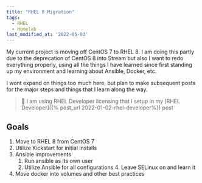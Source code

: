 ```yaml
---
title: "RHEL 8 Migration"
tags:
  - RHEL
  - Homelab
last_modified_at: '2022-05-03'
---
```

My current project is moving off CentOS 7 to RHEL 8. I am doing this partly due to the deprecation of CentOS 8 into Stream but also I want to redo everything properly, using all the things I have learned since first standing up my environment and learning about Ansible, Docker, etc.

I wont expand on things too much here, but plan to make subsequent posts for the major steps and things that I learn along the way.

> 📝 I am using RHEL Developer licensing that I setup in my [RHEL Developer]({% post_url 2022-01-02-rhel-developer%}) post

## Goals
1. Move to RHEL 8 from CentOS 7
2. Utilize Kickstart for initial installs
3. Ansible improvements
    1. Run ansible as its own user
    2. Utilize Ansible for all configurations
        4. Leave SELinux on and learn it
5. Move docker into volumes and other best practices
